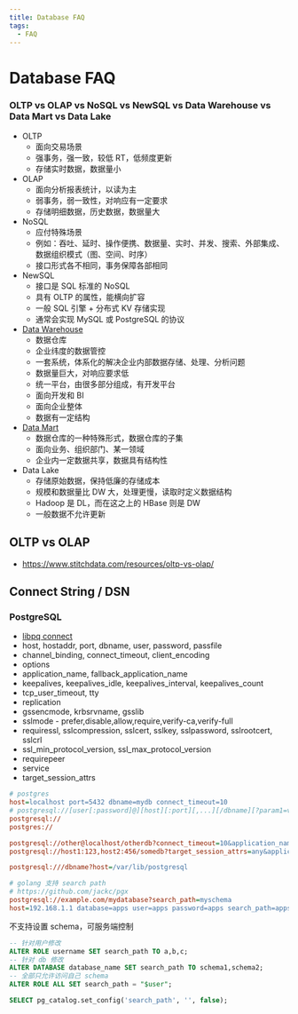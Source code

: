 ```yaml
---
title: Database FAQ
tags:
  - FAQ
---
```


# Database FAQ

### OLTP vs OLAP vs NoSQL vs NewSQL vs Data Warehouse vs Data Mart vs Data Lake

- OLTP
  - 面向交易场景
  - 强事务，强一致，较低 RT，低频度更新
  - 存储实时数据，数据量小
- OLAP
  - 面向分析报表统计，以读为主
  - 弱事务，弱一致性，对响应有一定要求
  - 存储明细数据，历史数据，数据量大
- NoSQL
  - 应付特殊场景
  - 例如：吞吐、延时、操作便携、数据量、实时、并发、搜索、外部集成、数据组织模式（图、空间、时序）
  - 接口形式各不相同，事务保障各部相同
- NewSQL
  - 接口是 SQL 标准的 NoSQL
  - 具有 OLTP 的属性，能横向扩容
  - 一般 SQL 引擎 + 分布式 KV 存储实现
  - 通常会实现 MySQL 或 PostgreSQL 的协议
- [Data Warehouse](https://en.wikipedia.org/wiki/Data_warehouse)
  - 数据仓库
  - 企业纬度的数据管控
  - 一套系统，体系化的解决企业内部数据存储、处理、分析问题
  - 数据量巨大，对响应要求低
  - 统一平台，由很多部分组成，有开发平台
  - 面向开发和 BI
  - 面向企业整体
  - 数据有一定结构
- [Data Mart](https://en.wikipedia.org/wiki/Data_mart)
  - 数据仓库的一种特殊形式，数据仓库的子集
  - 面向业务、组织部门、某一领域
  - 企业内一定数据共享，数据具有结构性
- Data Lake
  - 存储原始数据，保持低廉的存储成本
  - 规模和数据量比 DW 大，处理更慢，读取时定义数据结构
  - Hadoop 是 DL，而在这之上的 HBase 则是 DW
  - 一般数据不允许更新

## OLTP vs OLAP

- https://www.stitchdata.com/resources/oltp-vs-olap/

## Connect String / DSN

### PostgreSQL

- [libpq connect](https://www.postgresql.org/docs/current/libpq-connect.html#LIBPQ-CONNSTRING)
- host, hostaddr, port, dbname, user, password, passfile
- channel_binding, connect_timeout, client_encoding
- options
- application_name, fallback_application_name
- keepalives, keepalives_idle, keepalives_interval, keepalives_count
- tcp_user_timeout, tty
- replication
- gssencmode, krbsrvname, gsslib
- sslmode - prefer,disable,allow,require,verify-ca,verify-full
- requiressl, sslcompression, sslcert, sslkey, sslpassword, sslrootcert, sslcrl
- ssl_min_protocol_version, ssl_max_protocol_version
- requirepeer
- service
- target_session_attrs

```ini
# postgres
host=localhost port=5432 dbname=mydb connect_timeout=10
# postgresql://[user[:password]@][host][:port][,...][/dbname][?param1=value1&...]
postgresql://
postgres://

postgresql://other@localhost/otherdb?connect_timeout=10&application_name=myapp
postgresql://host1:123,host2:456/somedb?target_session_attrs=any&application_name=myapp

postgresql:///dbname?host=/var/lib/postgresql

# golang 支持 search path
# https://github.com/jackc/pgx
postgresql://example.com/mydatabase?search_path=myschema
host=192.168.1.1 database=apps user=apps password=apps search_path=apps,public
```

不支持设置 schema，可服务端控制

```sql
-- 针对用户修改
ALTER ROLE username SET search_path TO a,b,c;
-- 针对 db 修改
ALTER DATABASE database_name SET search_path TO schema1,schema2;
-- 全部只允许访问自己 schema
ALTER ROLE ALL SET search_path = "$user";

SELECT pg_catalog.set_config('search_path', '', false);
```
